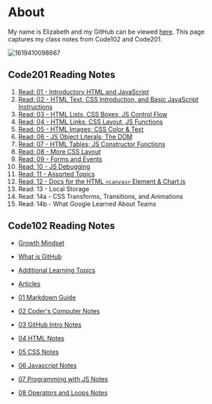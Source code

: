 # About

My name is Elizabeth and my GitHub can be viewed [here](https://github.com/ehammes). This page captures my class notes from Code102 and Code201.

![1619410098667](https://user-images.githubusercontent.com/84824067/158040576-f0fc5fbd-5271-41ee-8831-ab785796dff5.png)

## **Code201 Reading Notes**

1. [Read: 01 - Introductory HTML and JavaScript](/reading-notes/Code201/class-01)
2. [Read: 02 - HTML Text, CSS Introduction, and Basic JavaScript Instructions](/reading-notes/Code201/class-02)
3. [Read: 03 - HTML Lists, CSS Boxes, JS Control Flow](/reading-notes/Code201/class-03)
4. [Read: 04 - HTML Links, CSS Layout, JS Functions](/reading-notes/Code201/class-04)
5. [Read: 05 - HTML Images; CSS Color & Text](/reading-notes/Code201/class-05)
6. [Read: 06 - JS Object Literals; The DOM](/reading-notes/Code201/class-06)
7. [Read: 07 - HTML Tables; JS Constructor Functions](/reading-notes/Code201/class-07)
8. [Read: 08 - More CSS Layout](/reading-notes/Code201/class-08)
9. [Read: 09 - Forms and Events](/reading-notes/Code201/class-09)
10. [Read: 10 - JS Debugging](/reading-notes/Code201/class-10)
11. [Read: 11 - Assorted Topics](/reading-notes/Code201/class-11)
12. [Read: 12 - Docs for the HTML `<canvas>` Element & Chart.js](/reading-notes/Code201/class-12)
13. Read: 13 - Local Storage
14. Read: 14a - CSS Transforms, Transitions, and Animations
15. Read: 14b - What Google Learned About Teams

## **Code102 Reading Notes**

- [Growth Mindset](/reading-notes/Code102/growth-mindset)
- [What is GitHub](/reading-notes/Code102/github)
- [Additional Learning Topics](/reading-notes/Code102/Learning-Topics)
- [Articles](/reading-notes/Code102/articles)

- [01 Markdown Guide](/reading-notes/Code102/markdown-guide.md)
- [02 Coder's Computer Notes](/reading-notes/Code102/coders-computer-notes)
- [03 GitHub Intro Notes](/reading-notes/Code102/git-intro-notes)
- [04 HTML Notes](/reading-notes/Code102/HTML)
- [05 CSS Notes](/reading-notes/Code102/css-notes)
- [06 Javascript Notes](/reading-notes/Code102/javascript)
- [07 Programming with JS Notes](/reading-notes/Code102/programming-with-javascript-notes)
- [08 Operators and Loops Notes](/reading-notes/Code102/operatorsloops)
